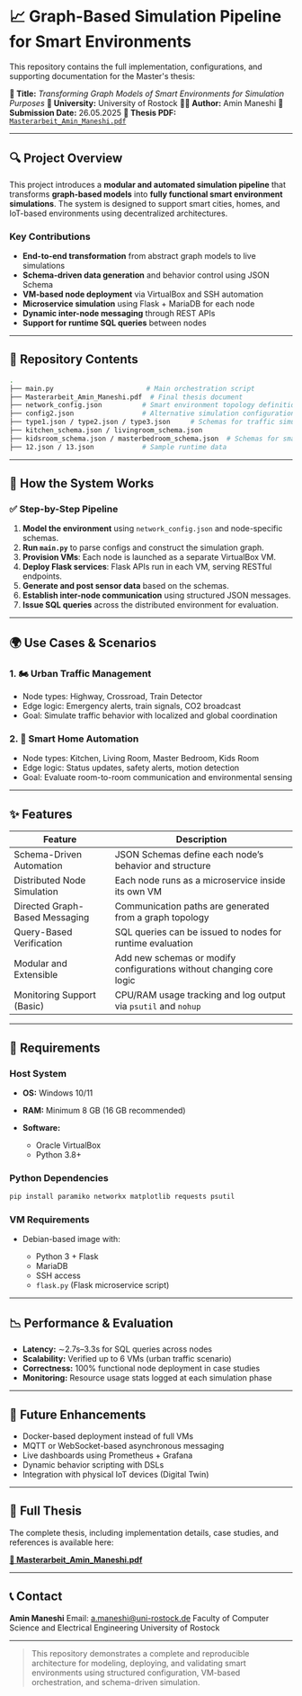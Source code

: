 # 📈 Graph-Based Simulation Pipeline for Smart Environments

This repository contains the full implementation, configurations, and supporting documentation for the Master's thesis:

**📄 Title:** *Transforming Graph Models of Smart Environments for Simulation Purposes*
**🏫 University:** University of Rostock
**👨‍🎓 Author:** Amin Maneshi
**📅 Submission Date:** 26.05.2025
**🔗 Thesis PDF:** [`Masterarbeit_Amin_Maneshi.pdf`](./Masterarbeit_Amin_Maneshi.pdf)

---

## 🔍 Project Overview

This project introduces a **modular and automated simulation pipeline** that transforms **graph-based models** into **fully functional smart environment simulations**. The system is designed to support smart cities, homes, and IoT-based environments using decentralized architectures.

### Key Contributions

* **End-to-end transformation** from abstract graph models to live simulations
* **Schema-driven data generation** and behavior control using JSON Schema
* **VM-based node deployment** via VirtualBox and SSH automation
* **Microservice simulation** using Flask + MariaDB for each node
* **Dynamic inter-node messaging** through REST APIs
* **Support for runtime SQL queries** between nodes

---

## 📂 Repository Contents

```bash
.
├── main.py                       # Main orchestration script
├── Masterarbeit_Amin_Maneshi.pdf  # Final thesis document
├── network_config.json          # Smart environment topology definition
├── config2.json                 # Alternative simulation configuration
├── type1.json / type2.json / type3.json     # Schemas for traffic simulation nodes
├── kitchen_schema.json / livingroom_schema.json
├── kidsroom_schema.json / masterbedroom_schema.json  # Schemas for smart home rooms
├── 12.json / 13.json            # Sample runtime data
```

---

## 🚀 How the System Works

### ✅ Step-by-Step Pipeline

1. **Model the environment** using `network_config.json` and node-specific schemas.
2. **Run `main.py`** to parse configs and construct the simulation graph.
3. **Provision VMs**: Each node is launched as a separate VirtualBox VM.
4. **Deploy Flask services**: Flask APIs run in each VM, serving RESTful endpoints.
5. **Generate and post sensor data** based on the schemas.
6. **Establish inter-node communication** using structured JSON messages.
7. **Issue SQL queries** across the distributed environment for evaluation.

---

## 🌍 Use Cases & Scenarios

### 1. 🏍️ Urban Traffic Management

* Node types: Highway, Crossroad, Train Detector
* Edge logic: Emergency alerts, train signals, CO2 broadcast
* Goal: Simulate traffic behavior with localized and global coordination

### 2. 🏡 Smart Home Automation

* Node types: Kitchen, Living Room, Master Bedroom, Kids Room
* Edge logic: Status updates, safety alerts, motion detection
* Goal: Evaluate room-to-room communication and environmental sensing

---

## ✨ Features

| Feature                        | Description                                                          |
| ------------------------------ | -------------------------------------------------------------------- |
| Schema-Driven Automation       | JSON Schemas define each node’s behavior and structure               |
| Distributed Node Simulation    | Each node runs as a microservice inside its own VM                   |
| Directed Graph-Based Messaging | Communication paths are generated from a graph topology              |
| Query-Based Verification       | SQL queries can be issued to nodes for runtime evaluation            |
| Modular and Extensible         | Add new schemas or modify configurations without changing core logic |
| Monitoring Support (Basic)     | CPU/RAM usage tracking and log output via `psutil` and `nohup`       |

---

## 🔧 Requirements

### Host System

* **OS:** Windows 10/11
* **RAM:** Minimum 8 GB (16 GB recommended)
* **Software:**

  * Oracle VirtualBox
  * Python 3.8+

### Python Dependencies

```bash
pip install paramiko networkx matplotlib requests psutil
```

### VM Requirements

* Debian-based image with:

  * Python 3 + Flask
  * MariaDB
  * SSH access
  * `flask.py` (Flask microservice script)

---

## 📉 Performance & Evaluation

* **Latency:** ∼2.7s–3.3s for SQL queries across nodes
* **Scalability:** Verified up to 6 VMs (urban traffic scenario)
* **Correctness:** 100% functional node deployment in case studies
* **Monitoring:** Resource usage stats logged at each simulation phase

---

## 🤜 Future Enhancements

* Docker-based deployment instead of full VMs
* MQTT or WebSocket-based asynchronous messaging
* Live dashboards using Prometheus + Grafana
* Dynamic behavior scripting with DSLs
* Integration with physical IoT devices (Digital Twin)

---

## 📖 Full Thesis

The complete thesis, including implementation details, case studies, and references is available here:

[**📄 Masterarbeit\_Amin\_Maneshi.pdf**](./Masterarbeit_Amin_Maneshi.pdf)

---

## 📞 Contact

**Amin Maneshi**
Email: [a.maneshi@uni-rostock.de](mailto:a.maneshi@uni-rostock.de)
Faculty of Computer Science and Electrical Engineering
University of Rostock

---

> This repository demonstrates a complete and reproducible architecture for modeling, deploying, and validating smart environments using structured configuration, VM-based orchestration, and schema-driven simulation.
